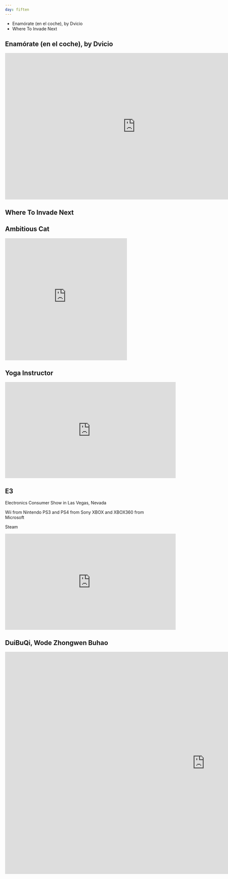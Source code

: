 ```yaml
---
day: fiften
---
```


- Enamórate (en el coche), by Dvicio
- Where To Invade Next


## Enamórate (en el coche), by Dvicio

<iframe width="854" height="480" src="https://www.youtube.com/embed/xvjS9kDgtTs" frameborder="0" allowfullscreen></iframe>


## Where To Invade Next

## Ambitious Cat

<iframe src="https://www.facebook.com/plugins/video.php?href=https%3A%2F%2Fwww.facebook.com%2FHuangDaKen%2Fvideos%2Fvb.435111173241454%2F1046217115464187%2F%3Ftype%3D3&show_text=0&width=400" width="400" height="400" style="border:none;overflow:hidden" scrolling="no" frameborder="0" allowTransparency="true" allowFullScreen="true"></iframe>

## Yoga Instructor

<iframe src="https://www.facebook.com/plugins/video.php?href=https%3A%2F%2Fwww.facebook.com%2FHuffPostWomen%2Fvideos%2Fvb.153213781413350%2F1074851222582930%2F%3Ftype%3D3&show_text=0&width=560" width="560" height="315" style="border:none;overflow:hidden" scrolling="no" frameborder="0" allowTransparency="true" allowFullScreen="true"></iframe>

## E3

Electronics Consumer Show in Las Vegas, Nevada

Wii from Nintendo
PS3 and PS4 from Sony
XBOX and XBOX360 from Microsoft

Steam

<iframe src="https://www.facebook.com/plugins/video.php?href=https%3A%2F%2Fwww.facebook.com%2Ftechcrunch%2Fvideos%2Fvb.8062627951%2F10154338725737952%2F%3Ftype%3D3&show_text=0&width=560" width="560" height="315" style="border:none;overflow:hidden" scrolling="no" frameborder="0" allowTransparency="true" allowFullScreen="true"></iframe>


## DuiBuQi, Wode Zhongwen Buhao

<iframe width="1309" height="728" src="https://www.youtube.com/embed/2XTBwvi0h2E" frameborder="0" allowfullscreen></iframe>

